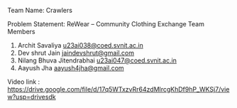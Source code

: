 Team Name: Crawlers 

Problem Statement: ReWear – Community Clothing Exchange
Team Members 
1. Archit Savaliya u23ai038@coed.svnit.ac.in 
2. Dev shrut Jain jaindevshrut@gmail.com
3. Nilang Bhuva Jitendrabhai u23ai047@coed.svnit.ac.in  
4. Aayush Jha aayush4jha@gmail.com

Video link : https://drive.google.com/file/d/17q5WTxzvRr64zdMlrcgKhDf9hP_WKSj7/view?usp=drivesdk
